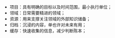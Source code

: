 - 项目：具有明确的目标以及时间范围，最小执行单位；
- 领域：日常需要精进的领域；
- 资源：用来支撑关注领域的外部知识储备；
- 归档：沉浸的内容，单也许对未来有用；
- 缓存：快速收集的信息，减少判断陈本；